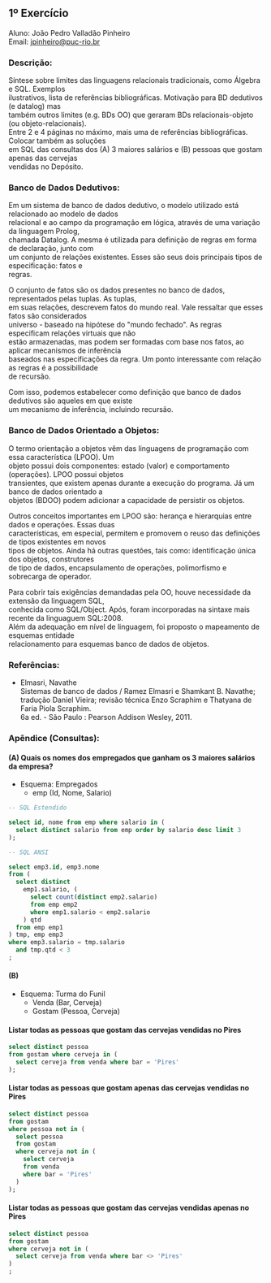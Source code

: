 ## 1º Exercício

Aluno: João Pedro Valladão Pinheiro <br/>
Email: [jpinheiro@puc-rio.br](mailto:jpinheiro@puc-rio.br)

### Descrição:

Síntese sobre limites das linguagens relacionais tradicionais, como Álgebra e SQL. Exemplos <br/>
ilustrativos, lista de referências bibliográficas. Motivação para BD dedutivos (e datalog) mas <br/>
também outros limites (e.g. BDs OO) que geraram BDs relacionais-objeto (ou objeto-relacionais). <br/>
Entre 2 e 4 páginas no máximo, mais uma de referências bibliográficas.  Colocar também as soluções <br/>
em SQL das consultas dos (A) 3 maiores salários e (B) pessoas que gostam apenas das cervejas <br/>
vendidas no Depósito.

### Banco de Dados Dedutivos:

Em um sistema de banco de dados dedutivo, o modelo utilizado está relacionado ao modelo de dados <br/>
relacional e ao campo da programação em lógica, através de uma variação da linguagem Prolog, <br/>
chamada Datalog. A mesma é utilizada para definição de regras em forma de declaração, junto com <br/>
um conjunto de relações existentes. Esses são seus dois principais tipos de especificação: fatos e <br/>
regras.

O conjunto de fatos são os dados presentes no banco de dados, representados pelas tuplas. As tuplas, <br/>
em suas relações, descrevem fatos do mundo real. Vale ressaltar que esses fatos são considerados <br/>
universo - baseado na hipótese do "mundo fechado". As regras especificam relações virtuais que não <br/>
estão armazenadas, mas podem ser formadas com base nos fatos, ao aplicar mecanismos de inferência <br/>
baseados nas especificações da regra. Um ponto interessante com relação as regras é a possibilidade <br/>
de recursão.

Com isso, podemos estabelecer como definição que banco de dados dedutivos são aqueles em que existe <br/>
um mecanismo de inferência, incluindo recursão.

### Banco de Dados Orientado a Objetos:

O termo orientação a objetos vêm das linguagens de programação com essa característica (LPOO). Um <br/>
objeto possui dois componentes: estado (valor) e comportamento (operações). LPOO possui objetos <br/>
transientes, que existem apenas durante a execução do programa. Já um banco de dados orientado a <br/>
objetos (BDOO) podem adicionar a capacidade de persistir os objetos.

Outros conceitos importantes em LPOO são: herança e hierarquias entre dados e operações. Essas duas <br/>
características, em especial, permitem e promovem o reuso das definições de tipos existentes em novos <br/>
tipos de objetos. Ainda há outras questões, tais como: identificação única dos objetos, construtores <br/>
de tipo de dados, encapsulamento de operações, polimorfismo e sobrecarga de operador.

Para cobrir tais exigências demandadas pela OO, houve necessidade da extensão da linguagem SQL, <br/>
conhecida como SQL/Object. Após, foram incorporadas na sintaxe mais recente da linguaguem SQL:2008. <br/>
Além da adequação em nível de linguagem, foi proposto o mapeamento de esquemas entidade <br/>
relacionamento para esquemas banco de dados de objetos.

### Referências:

- Elmasri, Navathe <br/>
  Sistemas de banco de dados / Ramez Elmasri e Shamkant B. Navathe; <br/>
  tradução Daniel Vieira; revisão técnica Enzo Scraphim e Thatyana de Faria Piola Scraphim. <br/>
  6a ed. - São Paulo : Pearson Addison Wesley, 2011.

### Apêndice (Consultas):

#### (A) Quais os nomes dos empregados que ganham os 3 maiores salários da empresa?

- Esquema: Empregados
  - emp (Id, Nome, Salario)

```sql
-- SQL Estendido

select id, nome from emp where salario in (
  select distinct salario from emp order by salario desc limit 3
);

-- SQL ANSI

select emp3.id, emp3.nome
from (
  select distinct
    emp1.salario, (
      select count(distinct emp2.salario)
      from emp emp2
      where emp1.salario < emp2.salario
    ) qtd
  from emp emp1
) tmp, emp emp3
where emp3.salario = tmp.salario
  and tmp.qtd < 3
;
```

#### (B)

- Esquema: Turma do Funil
  - Venda (Bar, Cerveja)
  - Gostam (Pessoa, Cerveja)

#### Listar todas as pessoas que gostam das cervejas vendidas no Pires

```sql
select distinct pessoa
from gostam where cerveja in (
  select cerveja from venda where bar = 'Pires'
);
```
#### Listar todas as pessoas que gostam apenas das cervejas vendidas no Pires

```sql
select distinct pessoa
from gostam
where pessoa not in (
  select pessoa
  from gostam
  where cerveja not in (
    select cerveja
    from venda
    where bar = 'Pires'
  )
);
```

#### Listar todas as pessoas que gostam das cervejas vendidas apenas no Pires

```sql
select distinct pessoa
from gostam
where cerveja not in (
  select cerveja from venda where bar <> 'Pires'
)
;
```
